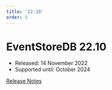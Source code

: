 ```yaml
---
title: '22.10'
order: 5
---
```


# EventStoreDB 22.10

* Released: 14 November 2022
* Supported until: October 2024

[Release Notes](https://docs.kurrent.io/server/v22.10/release-notes.html)
